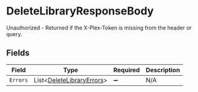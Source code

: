 # DeleteLibraryResponseBody

Unauthorized - Returned if the X-Plex-Token is missing from the header or query.


## Fields

| Field                                                                     | Type                                                                      | Required                                                                  | Description                                                               |
| ------------------------------------------------------------------------- | ------------------------------------------------------------------------- | ------------------------------------------------------------------------- | ------------------------------------------------------------------------- |
| `Errors`                                                                  | List<[DeleteLibraryErrors](../../Models/Requests/DeleteLibraryErrors.md)> | :heavy_minus_sign:                                                        | N/A                                                                       |